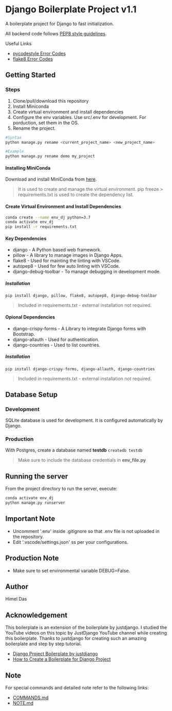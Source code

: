 # Django Boilerplate Project v1.1
A boilerplate project for Django to fast initialization.

All backend code follows [PEP8 style guidelines](https://www.python.org/dev/peps/pep-0008/).

Useful Links
- [pycodestyle Error Codes](https://pycodestyle.pycqa.org/en/latest/intro.html#error-codes)
- [flake8 Error Codes](https://flake8.pycqa.org/en/3.1.1/user/error-codes.html)

## Getting Started
### Steps
1. Clone/pull/download this repository
2. Install Miniconda
3. Create virtual environment and install dependencies
3. Configure the env variables. Use src/.env for development. For porduction, set them in the OS.
4. Rename the project.
```bash
#Syntax
python manage.py rename <current_project_name> <new_project_name>

#Example
python manage.py rename demo my_project
```

#### Installing MiniConda
Download and install MiniConda from [here](https://docs.conda.io/en/latest/miniconda.html).
> It is used to create and manage the virtual environment.
> pip freeze > requirements.txt is used to create the dependency list.

#### Create Virtual Environment and Install Dependencies
```bash
conda create --name env_dj python=3.7
conda activate env_dj
pip install -r requirements.txt
```

#### Key Dependencies
- django - A Python based web framework.
- pillow - A library to manage images in Django Apps.
- flake8 - Used for mainting the linting with VSCode.
- autopep8 - Used for few auto linting with VSCode.
- django-debug-toolbar - To manage debugging in development mode.

##### Installation
`pip install django, pillow, flake8, autopep8, django-debug-toolbar`
> Included in requirements.txt - external installation not required.

#### Opional Dependencies
- django-crispy-forms - A Library to integrate Django forms with Bootstrap.
- django-allauth - Used for authentication.
- django-countries - Used to list countries.

##### Installation
`pip install django-crispy-forms, django-allauth, django-countries`
> Included in requirements.txt - external installation not required.

## Database Setup
### Development
SQLite database is used for development. It is configured automatically by Django.

### Production
With Postgres, create a database named **testdb**
`createdb testdb`
> Make sure to include the database credentials in **env_file.py**

## Running the server
From the project directory to run the server, execute:
```bash
conda activate env_dj
python manage.py runserver
```

## Important Note
- Uncomment '.env' inside .gitignore so that .env file is not uploaded in the repository.
- Edit '.vscode/settings.json' ss per your configurations.

## Production Note
- Make sure to set environmental variable DEBUG=False.

## Author
Himel Das

## Acknowledgement
This boilerplate is an extension of the boilerplate by justdjango. I studied the YouTube videos on this topic by JustDjango YouTube channel while creating this boilerplate.
Thanks to justdjango for creating such an amazing boilerplate and step by step tutorial.

* [Django Project Boilerplate by justdjango](https://github.com/justdjango/django_project_boilerplate)
* [How to Create a Boilerplate for Django Project](https://www.youtube.com/watch?v=GEogao-tUec)

## Note
For special commands and detailed note refer to the following links:
- [COMMANDS.md](COMMANDS.md)
- [NOTE.md](NOTE.md)
